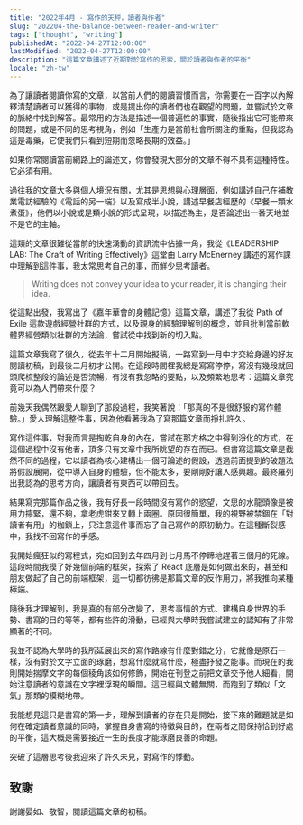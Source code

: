 ```yaml
---
title: "2022年4月 - 寫作的天秤，讀者與作者"
slug: "202204-the-balance-between-reader-and-writer"
tags: ["thought", "writing"]
publishedAt: "2022-04-27T12:00:00"
lastModified: "2022-04-27T12:00:00"
description: "這篇文章講述了近期對於寫作的思索，關於讀者與作者的平衡"
locale: "zh-tw"
---
```


為了讓讀者閱讀你寫的文章，以當前人們的閱讀習慣而言，你需要在一百字以內解釋清楚讀者可以獲得的事物，或是提出你的讀者們也在觀望的問題，並嘗試於文章的脈絡中找到解答。最常用的方法是描述一個普遍性的事實，隨後指出它可能帶來的問題，或是不同的思考視角，例如「生產力是當前社會所關注的重點，但我認為這是毒藥，它使我們只看到短期而忽略長期的效益。」

如果你常閱讀當前網路上的論述文，你會發現大部分的文章不得不具有這種特性。它必須有用。

過往我的文章大多與個人境況有關，尤其是思想與心理層面，例如講述自己在補教業電訪經驗的《電話的另一端》以及寫成半小說，講述早餐店經歷的《早餐一顆水煮蛋》，他們以小說或是類小說的形式呈現，以描述為主，是否論述出一番天地並不是它的主軸。

這類的文章很難從當前的快速湧動的資訊流中佔據一角，我從《LEADERSHIP LAB: The Craft of Writing Effectively》這堂由 Larry McEnerney 講述的寫作課中理解到這件事，我太常思考自己的事，而鮮少思考讀者。

> Writing does not convey your idea to your reader, it is changing their idea.

從這點出發，我寫出了《嘉年華會的身體記憶》這篇文章，講述了我從 Path of Exile 這款遊戲經營社群的方式，以及親身的經驗理解到的概念，並且批判當前軟體界經營類似社群的方法論，嘗試從中找到新的切入點。

這篇文章我寫了很久，從去年十二月開始擬稿，一路寫到一月中才交給身邊的好友閱讀初稿，到最後二月初才公開。在這段時間裡我總是寫寫停停，寫沒有幾段就回頭爬梳整段的論述是否流暢，有沒有我忽略的要點，以及頻繁地思考：這篇文章究竟可以為人們帶來什麼？

前幾天我偶然跟愛人聊到了那段過程，我笑著說：「那真的不是很舒服的寫作體驗。」愛人理解這整件事，因為他看著我為了寫那篇文章而掙扎許久。

寫作這件事，對我而言是掏乾自身的內在，嘗試在那方格之中得到淨化的方式，在這個過程中沒有他者，頂多只有文章中我所眺望的存在而已。但書寫這篇文章是截然不同的過程，它以讀者為核心建構出一個可論述的假設，透過前面提到的破題法將假設展開，從中導入自身的體驗，但不能太多，要剛剛好讓人感興趣。最終羅列出我認為的思考方向，讓讀者有東西可以帶回去。

結果寫完那篇作品之後，我有好長一段時間沒有寫作的慾望，文思的水龍頭像是被用力擰緊，還不夠，拿老虎鉗來又轉上兩圈。原因很簡單，我的視野被禁錮在「對讀者有用」的枷鎖上，只注意這件事而忘了自己寫作的原初動力。在這種斷裂感中，我找不回寫作的手感。

我開始瘋狂似的寫程式，宛如回到去年四月到七月馬不停蹄地趕著三個月的死線。這段時間我摸了好幾個前端的框架，探索了 React 底層是如何做出來的，甚至和朋友做起了自己的前端框架，這一切都彷彿是那篇文章的反作用力，將我推向某種極端。

隨後我才理解到，我是真的有部分改變了，思考事情的方式、建構自身世界的手勢、書寫的目的等等，都有些許的滑動，已經與大學時我嘗試建立的認知有了非常顯著的不同。

我並不認為大學時的我所延展出來的寫作路線有什麼對錯之分，它就像是原石一樣，沒有對於文字立面的琢磨，想寫什麼就寫什麼，極盡抒發之能事。而現在的我則開始揣摩文字的每個稜角該如何修飾，開始在刊登之前把文章交予他人細看，開始注意讀者的意識在文字裡浮現的瞬間。這已經與文體無關，而跑到了類似「文氣」那類的模糊地帶。

我能想見這只是書寫的第一步，理解到讀者的存在只是開始，接下來的難題就是如何在確定讀者意識的同時，掌握自身書寫的特徵與目的，在兩者之間保持恰到好處的平衡，這大概是需要接近一生的長度才能琢磨良善的命題。

突破了這層思考後我迎來了許久未見，對寫作的悸動。

## 致謝

謝謝晏如、敬智，閱讀這篇文章的初稿。
